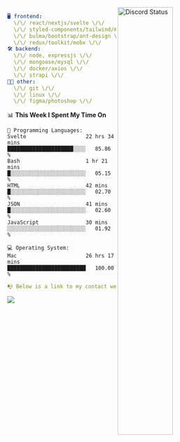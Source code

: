 
<a href="https://discord.com/users/279302975371870218" target="_blank">
    <img width="50%" align="right" alt="Discord Status" src="https://lanyard.cnrad.dev/api/279302975371870218?bg=161B22&borderRadius=5px%205px%200%200&hideTimestamp=true&idleMessage=Just%20chillin%27%20at%20the%20moment&animated=true">
</a>

```yaml
🖥️ frontend: 
  \/\/ react/nextjs/svelte \/\/
  \/\/ styled-components/tailwind/mui/
  \/\/ bulma/bootstrap/ant-design \/\/
  \/\/ redux/toolkit/mobx \/\/
🛠 backend: 
  \/\/ node, expressjs \/\/
  \/\/ mongoose/mysql \/\/
  \/\/ docker/axios \/\/
  \/\/ strapi \/\/
👨‍💻 other: 
  \/\/ git \/\/ 
  \/\/ linux \/\/
  \/\/ figma/photoshop \/\/
```
<!--START_SECTION:waka-->
📊 **This Week I Spent My Time On** 

```text
💬 Programming Languages: 
Svelte                   22 hrs 34 mins      █████████████████████░░░░   85.86 % 
Bash                     1 hr 21 mins        █░░░░░░░░░░░░░░░░░░░░░░░░   05.15 % 
HTML                     42 mins             █░░░░░░░░░░░░░░░░░░░░░░░░   02.70 % 
JSON                     41 mins             █░░░░░░░░░░░░░░░░░░░░░░░░   02.60 % 
JavaScript               30 mins             ░░░░░░░░░░░░░░░░░░░░░░░░░   01.92 % 

💻 Operating System: 
Mac                      26 hrs 17 mins      █████████████████████████   100.00 % 
```


<!--END_SECTION:waka-->
```yaml
📭 Below is a link to my contact website 
```
<a href="https://mxns.xyz" target="_black"> <img src="https://img.shields.io/badge/website-161B22?style=for-the-badge&logo=About.me&logoColor=white"></img> <a/>
